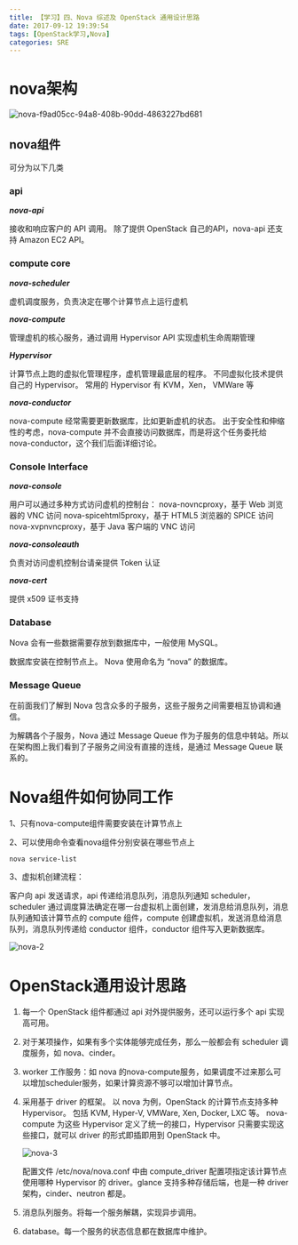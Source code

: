 ```yaml
---
title: 【学习】四、Nova 综述及 OpenStack 通用设计思路
date: 2017-09-12 19:39:54
tags: [OpenStack学习,Nova]
categories: SRE
---
```


# nova架构



![nova-f9ad05cc-94a8-408b-90dd-4863227bd681](/images/nova-f9ad05cc-94a8-408b-90dd-4863227bd681.png)

## nova组件

可分为以下几类

### api

**_nova-api_**

接收和响应客户的 API 调用。 除了提供 OpenStack 自己的API，nova-api 还支持 Amazon EC2 API。



### compute core

**_nova-scheduler_**

虚机调度服务，负责决定在哪个计算节点上运行虚机

**_nova-compute_**

管理虚机的核心服务，通过调用 Hypervisor API 实现虚机生命周期管理

**_Hypervisor_**

计算节点上跑的虚拟化管理程序，虚机管理最底层的程序。 不同虚拟化技术提供自己的 Hypervisor。 常用的 Hypervisor 有 KVM，Xen， VMWare 等

**_nova-conductor_**

nova-compute 经常需要更新数据库，比如更新虚机的状态。 出于安全性和伸缩性的考虑，nova-compute 并不会直接访问数据库，而是将这个任务委托给 nova-conductor，这个我们后面详细讨论。

### Console Interface

**_nova-console_**

用户可以通过多种方式访问虚机的控制台： nova-novncproxy，基于 Web 浏览器的 VNC 访问 nova-spicehtml5proxy，基于 HTML5 浏览器的 SPICE 访问 nova-xvpnvncproxy，基于 Java 客户端的 VNC 访问

**_nova-consoleauth_**

负责对访问虚机控制台请亲提供 Token 认证

**_nova-cert_**

提供 x509 证书支持

### Database

Nova 会有一些数据需要存放到数据库中，一般使用 MySQL。

数据库安装在控制节点上。 Nova 使用命名为 “nova” 的数据库。

### Message Queue

在前面我们了解到 Nova 包含众多的子服务，这些子服务之间需要相互协调和通信。

为解耦各个子服务，Nova 通过 Message Queue 作为子服务的信息中转站。所以在架构图上我们看到了子服务之间没有直接的连线，是通过 Message Queue 联系的。

# Nova组件如何协同工作

1、只有nova-compute组件需要安装在计算节点上

2、可以使用命令查看nova组件分别安装在哪些节点上

```shell
nova service-list
```

3、虚拟机创建流程：

客户向 api 发送请求，api 传递给消息队列，消息队列通知 scheduler，scheduler 通过调度算法确定在哪一台虚拟机上面创建，发消息给消息队列，消息队列通知该计算节点的 compute 组件，compute 创建虚拟机，发送消息给消息队列，消息队列传递给 conductor 组件，conductor 组件写入更新数据库。

![nova-2](/images/nova-2.png)

# OpenStack通用设计思路

1.  每一个 OpenStack 组件都通过 api 对外提供服务，还可以运行多个 api 实现高可用。

2.  对于某项操作，如果有多个实体能够完成任务，那么一般都会有 scheduler 调度服务，如 nova、cinder。

3.  worker 工作服务：如 nova 的nova-compute服务，如果调度不过来那么可以增加scheduler服务，如果计算资源不够可以增加计算节点。

4.  采用基于 driver 的框架。 以 nova 为例，OpenStack 的计算节点支持多种 Hypervisor。 包括 KVM, Hyper-V, VMWare, Xen, Docker, LXC 等。 nova-compute 为这些 Hypervisor 定义了统一的接口，Hypervisor 只需要实现这些接口，就可以 driver 的形式即插即用到 OpenStack 中。

    ![nova-3](/images/nova-3.png)

    配置文件 /etc/nova/nova.conf 中由 compute_driver 配置项指定该计算节点使用哪种 Hypervisor 的 driver。glance 支持多种存储后端，也是一种 driver 架构，cinder、neutron 都是。

5.  消息队列服务。将每一个服务解耦，实现异步调用。

6.  database。每一个服务的状态信息都在数据库中维护。

